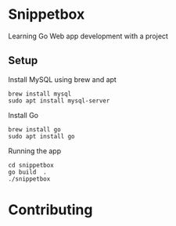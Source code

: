 # Snippetbox
Learning Go Web app development with a project

## Setup
Install MySQL using brew and apt

```bigquery
brew install mysql
sudo apt install mysql-server
```

Install Go
```
brew install go
sudo apt install go
```

Running the app
```
cd snippetbox
go build  .
./snippetbox
```

# Contributing

